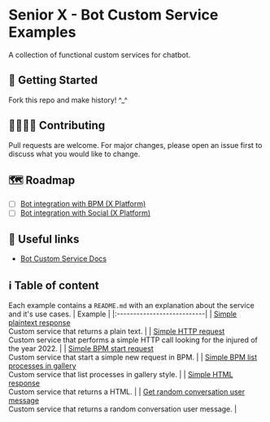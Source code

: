 # Senior X - Bot Custom Service Examples

A collection of functional custom services for chatbot.

## :robot: Getting Started

Fork this repo and make history! ^_^

## :man_technologist::woman_technologist: Contributing

Pull requests are welcome. For major changes, please open an issue first to discuss what you would like to change.

## :world_map: Roadmap

- [ ] [Bot integration with BPM (X Platform)](https://github.com/SeniorSA/bot-custom-service-examples/issues/1)
- [ ] [Bot integration with Social (X Platform)](https://github.com/SeniorSA/bot-custom-service-examples/issues/2)

## :link: Useful links

* [Bot Custom Service Docs](https://dev.senior.com.br/documentacao/integracoes/servico-customizado/)

## :information_source: Table of content 

Each example contains a `README.md` with an explanation about the service and it's use cases.
| Example |
|:---------------------------|
| [Simple plaintext response](https://github.com/SeniorSA/bot-custom-service-examples/blob/main/simple-plaintext-response/src/simple-plaintext-response.js) <br/> Custom service that returns a plain text. | 
| [Simple HTTP request](https://github.com/SeniorSA/bot-custom-service-examples/blob/main/simple-http-request/src/simple-http-request.js) <br/> Custom service that performs a simple HTTP call looking for the injured of the year 2022. | 
| [Simple BPM start request](https://github.com/SeniorSA/bot-custom-service-examples/blob/main/simple-bpm-start-request/src/simple-bpm-start-request.js) <br/> Custom service that start a simple new request in BPM. | 
| [Simple BPM list processes in gallery](https://github.com/SeniorSA/bot-custom-service-examples/blob/main/simple-bpm-list-processes-gallery/src/simple-bpm-list-processes-gallery.js) <br/> Custom service that list processes in gallery style. | 
| [Simple HTML response](https://github.com/SeniorSA/bot-custom-service-examples/blob/main/simple-html-response/src/simple-html-response.js) <br/> Custom service that returns a HTML. | 
| [Get random conversation user message](https://github.com/SeniorSA/bot-custom-service-examples/blob/main/get-conversation-random-message/src/get-conversation-random-message.js) <br/> Custom service that returns a random conversation user message. | 
